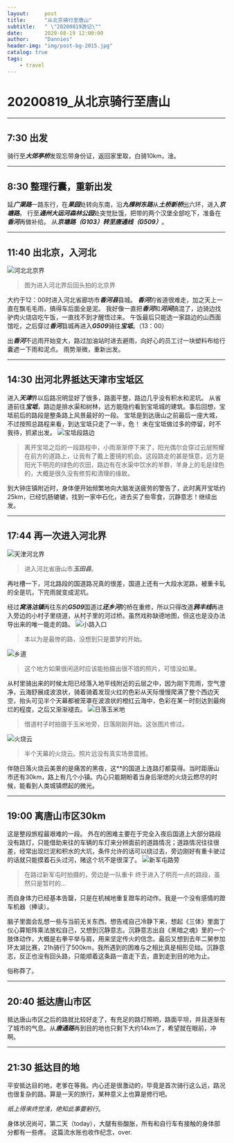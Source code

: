 ```yaml
---
layout:     post
title:      "从北京骑行至唐山"
subtitle:   " \"20200819游记\""
date:       2020-08-19 12:00:00
author:     "Dannies"
header-img: "img/post-bg-2015.jpg"
catalog: true
tags:
    - travel
---
```

# 20200819_从北京骑行至唐山
***
## 7:30 出发
骑行至***大郊亭桥***发现忘带身份证，返回家里取，白骑10km，淦。
***
## 8:30 整理行囊，重新出发
延***广渠路***一路东行，在***果园***处转向东南，沿***九棵树东路***从***土桥新桥***出六环，进入***京塘路***。
行至***通州大运河森林公园***处突觉肚饿，把带的两个汉堡全部吃下，准备在***香河***再做补给。
从***京塘路（G103）***转至***唐通线（G509）***。
***
## 11:40 出北京，入河北
![河北北京界](/pic/20200819-1河北北京界.jpg)
>图为进入河北界后回头拍的北京界

大约于12：00时进入河北省廊坊市***香河县***县城。
***香河***的省道很难走，加之天上一直在飘毛毛雨，搞得车后面全是泥。
我好像一直把***香河***和***河间***搞混了，边骑边找驴肉火烧店吃午饭，一直找不到才醒悟过来。
午饭最后只能选一家路边的山西面馆吃，之后穿过***香河***县城再进入***G509***骑往***宝坻***。（13：00）

出***香河***不远雨开始变大，路过加油站时进去避雨，向好心的员工讨一块塑料布给行囊遮一下雨和泥点。
雨势渐微，重新出发。
***
## 14:30 出河北界抵达天津市宝坻区
进入***天津***界以后路况明显好了很多，路面平整，路边几乎没有积水和泥坑。
从省道前往***宝坻***，路边是排水渠和树林，远方能隐约看到宝坻城的建筑。事后回想，宝坻前后的路段是整条路上风景最好的一段。
宝坻是到达唐山之前最后一座大城，不过按照总路程来看，到达宝坻只走了一半，危！
未在宝坻做过多的停留，时不我待，抓紧出发。
![宝坻段路边](/pic/20200819-2G509宝坻段路边.jpg)
>离开宝坻之后的一段路程中，小雨渐渐停下来了，阳光偶尔会穿过云层照耀在前方的道路上，让我有了戴上墨镜的机会。这段路走的甚是惬意，远方是阳光下明亮的绿色的农田，路边有在水渠中饮水的羊群，羊身上的毛是绿色的，大概是很久没有修剪和清理的缘故。

到大钟庄镇附近时，身体便开始频繁地向大脑发送疲劳的警告了，此时离开宝坻约25km，已经饥肠辘辘，找到一家中石化，进去买了些零食，沉静意志！继续出发。
***
## 17:44 再一次进入河北界
![天津河北界](/pic/20200819-3天津河北界.jpg)
>进入河北省唐山市***玉田县***。

再吐槽一下，河北路段的国道路况真的很差，国道上还有一大段水泥路，被重卡轧的全是坑，下完雨就变成泥坑。

经过***窝洛沽镇***再往东的***G509***国道过***还乡河***的桥在重修，所以只得改道***鸦丰线***再进入旁边的小村子里绕道，从村子里的河过桥。虽然戏称缺德地图，但这也是没办法导出来的唯一能走的路。
![小路入口](/pic/20200819-4小路入口.jpg)
>本以为是最惨的路，没想到只是噩梦的开始。

![乡道](/pic/20200819-5乡道.jpg)
>这个地方如果很闲适时应该能拍摄出很不错的照片，可惜没如果。

从村里骑出来的时候太阳已经落入地平线附近的云层之中，因为刚下完雨，空气澄净，云海舒展成波浪状，骑着骑着发现火红的色彩从天际慢慢爬满了整个西边天空，抬头可见半个天幕都被笼罩在波浪状的橙红云海中，色彩在某一时刻达到最绚烂的程度，之后又渐渐褪去。
![日落玉米地](/pic/20200819-6日落玉米地.jpg)
>借道村子时拍摄于玉米地旁，日落刚刚开始。这张图片修过。

![火烧云](/pic/20200819-7火烧云.jpg)
>半个天幕的火烧云。照片远没有真实场景震撼。

伴随日落火烧云美景的是痛苦的黑夜，这**的国道上连路灯都莫得。当时距唐山市还有30km，路上有几个小镇。内心只能期盼着当身后渐熄的火烧云燃尽的时候，能看到人类城镇燃起的微光。
***
## 19:00 离唐山市区30km
这是整段旅程最艰难的一段。
外在的困难主要在于完全入夜后国道上大部分路段没有路灯，只能借助来往的车辆的车灯来分辨面前的道路情况；道路情况往往很差，经常出现烂泥和积水的大坑，条件允许的话可以绕过去，旁边刚好有重卡驶过的话就只能摸着石头过河，赌这个坑不是很深了。
![新军屯路旁](/pic/20200819-8新军屯路旁.jpg)
>在路过新军屯时拍摄的，旁边是一队重卡
终于进入了明亮一点的路段，虽然只是暂时的…

而自身体力已经基本告罄，只是在机械地重复蹬车的动作。我是一个没有感情的蹬车机器（捧读）。

脑子里面会乱想一些与当前无关东西。想告戒自己冷静下来，想起《三体》里面丁仪心算矩阵乘法放松自己，又想到沉静意志。沉静意志出自《黑暗之魂》里的一个肢体动作，大概是右拳平举与肩，用来坚定传火的信念。最后又想到去年二舅参加环太湖比赛，21h骑行了500km，我所遇到的困难与之相比真是相形见绌。沉静意志，反正也没有回头路，只能顺着这条路一直走下去，直到走到目的地为止。

俗称莽了。
***
## 20:40 抵达唐山市区
抵达唐山市区之后的路就比较好走了，有充足的路灯照明，路面平坦，并且逐渐有了城市的气息。从***唐通路***再到目的地也只剩下大约14km了，希望就在眼前，冲啊。
***
## 21:30 抵达目的地
平安抵达目的地，老爹在等我。内心还是很激动的，毕竟是首次骑行这么远，路况也很复杂的路。算是一天的旅行，某种意义上也算是修行吧。

*纸上得来终觉浅，绝知此事要躬行*。

身体状况尚可，第二天（today），大腿有些酸胀，所有和自行车有接触的身体部分都有一些疼。
这篇流水账也收作纪念，over.
